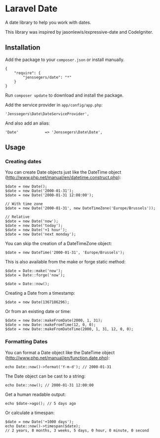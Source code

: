 Laravel Date
============

A date library to help you work with dates.

This library was inspired by jasonlewis/expressive-date and CodeIgniter.

Installation
------------

Add the package to your `composer.json` or install manually.

    {
        "require": {
            "jenssegers/date": "*"
        }
    }


Run `composer update` to download and install the package.

Add the service provider in `app/config/app.php`:

    'Jenssegers\Date\DateServiceProvider',

And also add an alias:

	'Date'            => 'Jenssegers\Date\Date',

Usage
-----

### Creating dates

You can create Date objects just like the DateTime object (http://www.php.net/manual/en/datetime.construct.php):

	$date = new Date();
	$date = new Date('2000-01-31');
	$date = new Date('2000-01-31 12:00:00');

	// With time zone
	$date = new Date('2000-01-31', new DateTimeZone('Europe/Brussels'));

	// Relative
	$date = new Date('now');
	$date = new Date('today');
	$date = new Date('+1 hour');
	$date = new Date('next monday');

You can skip the creation of a DateTimeZone object:

	$date = new DateTime('2000-01-31', 'Europe/Brussels');

This is also available from the make or forge static method:

	$date = Date::make('now');
	$date = Date::forge('now');

	$date = Date::now();

Creating a Date from a timestamp:

	$date = new Date(1367186296);

Or from an existing date or time:

	$date = new Date::makeFromDate(2000, 1, 31);
	$date = new Date::makeFromTime(12, 0, 0);
	$date = new Date::makeFromDateTime(2000, 1, 31, 12, 0, 0);

### Formatting Dates

You can format a Date object like the DateTime object (http://www.php.net/manual/en/function.date.php):

	echo Date::now()->format('Y-m-d'); // 2000-01-31

The Date object can be cast to a string:

	echo Date::now(); // 2000-01-31 12:00:00

Get a human readable output:

	echo $date->ago(); // 5 days ago

Or calculate a timespan:

	$date = new Date('+1000 days');
	echo Date::now()->timespan($date);
	// 2 years, 8 months, 3 weeks, 5 days, 0 hour, 0 minute, 0 second